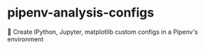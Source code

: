 # pipenv-analysis-configs
:penguin: Create IPython, Jupyter, matplotlib custom configs in a Pipenv's environment
